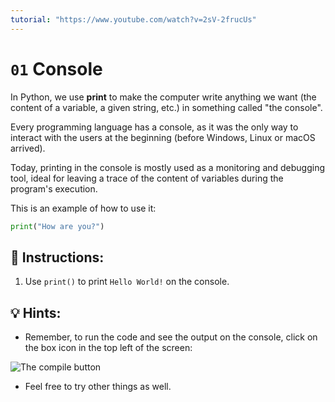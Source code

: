 ```yaml
---
tutorial: "https://www.youtube.com/watch?v=2sV-2frucUs"
---
```


# `01` Console

In Python, we use **print** to make the computer write anything we want (the content of a variable, a given string, etc.) in something called "the console".

Every programming language has a console, as it was the only way to interact with the users at the beginning (before Windows, Linux or macOS arrived).

Today, printing in the console is mostly used as a monitoring and debugging tool, ideal for leaving a trace of the content of variables during the program's execution.

This is an example of how to use it:

```py
print("How are you?")
```

## 📝 Instructions:

1. Use `print()` to print `Hello World!` on the console. 


## 💡 Hints:

+ Remember, to run the code and see the output on the console, click on the box icon in the top left of the screen:

![The compile button](https://github.com/4GeeksAcademy/python-beginner-programming-exercises/blob/1d9d7f83b678411be8ff9efc3bad9dab4265d057/.learn/assets/run-exercise.png)

+ Feel free to try other things as well.
